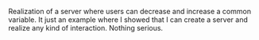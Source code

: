 Realization of a server where users can decrease and increase a common variable. 
It just an example where I showed that I can create a server and realize any kind of interaction. 
Nothing serious. 
